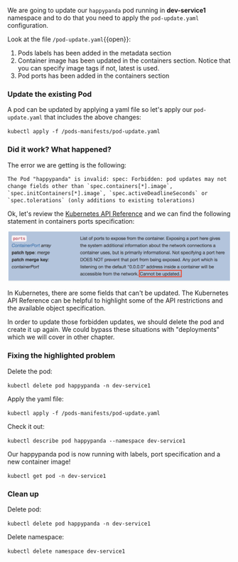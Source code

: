 We are going to update our `happypanda` pod running in **dev-service1** namespace and to do that you need to apply the ```pod-update.yaml``` configuration.

Look at the file `/pod-update.yaml`{{open}}:

1. Pods labels has been added in the metadata section
2. Container image has been updated in the containers section. Notice that you can specify image tags if not, latest is used.
3. Pod ports has been added in the containers section

### Update the existing Pod 

A pod can be updated by applying a yaml file so let's apply our ```pod-update.yaml``` that includes the above changes:

`kubectl apply -f /pods-manifests/pod-update.yaml`

### Did it work? What happened?

The error we are getting is the following:

```
The Pod "happypanda" is invalid: spec: Forbidden: pod updates may not change fields other than `spec.containers[*].image`, `spec.initContainers[*].image`, `spec.activeDeadlineSeconds` or `spec.tolerations` (only additions to existing tolerations)
```

Ok, let's review the [Kubernetes API Reference](https://kubernetes.io/docs/reference/generated/kubernetes-api/v1.18/#container-v1-core) and we can find the following statement in containers ports specification:

![image](assets/ports.png)

In Kubernetes, there are some fields that can't be updated. The Kubernetes API Reference can be helpful to highlight some of the API restrictions and the available object specification.

In order to update those forbidden updates, we should delete the pod and create it up again.
We could bypass these situations with "deployments" which we will cover in other chapter.

### Fixing the highlighted problem

Delete the pod:

`kubectl delete pod happypanda -n dev-service1`

Apply the yaml file:

`kubectl apply -f /pods-manifests/pod-update.yaml`

Check it out:

`kubectl describe pod happypanda --namespace dev-service1`

Our happypanda pod is now running with labels, port specification and a new container image!

`kubectl get pod -n dev-service1`

### Clean up

Delete pod:

`kubectl delete pod happypanda -n dev-service1`

Delete namespace:

`kubectl delete namespace dev-service1`